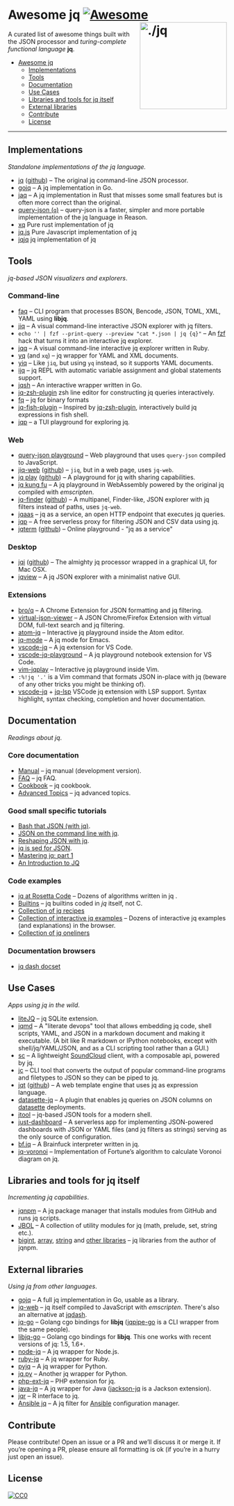 Awesome jq [![Awesome](https://cdn.rawgit.com/sindresorhus/awesome/d7305f38d29fed78fa85652e3a63e154dd8e8829/media/badge.svg)](https://github.com/sindresorhus/awesome) [<img src="https://jqlang.github.io/jq/jq.svg" width="200" align="right" alt="./jq">](https://github.com/jqlang/jq)
========================================================================

A curated list of awesome things built with the JSON processor and
_turing-complete functional language_ **jq**.

* [Awesome jq](#awesome-jq)
  * [Implementations](#implementations)
  * [Tools](#tools)
  * [Documentation](#documentation)
  * [Use Cases](#use-cases)
  * [Libraries and tools for jq itself](#libraries-and-tools-for-jq-itself)
  * [External libraries](#external-libraries)
  * [Contribute](#contribute)
  * [License](#license)

----


Implementations
------------------------------------------------------------------------

_Standalone implementations of the jq language._

* [jq](https://jqlang.github.io/jq/) ([github](https://github.com/jqlang/jq)) &ndash; The original jq command-line JSON processor.
* [gojq](https://github.com/itchyny/gojq) &ndash; A jq implementation in Go.
* [jaq](https://lib.rs/crates/jaq) &ndash; A jq implementation in Rust that misses some small features but is often more correct than the original.
* [query-json (`q`)](https://github.com/davesnx/query-json) &ndash; query-json is a faster, simpler and more portable implementation of the jq language in Reason.
* [xq](https://github.com/MiSawa/xq) Pure rust implementation of jq
* [jq.js](https://github.com/mwh/jqjs) Pure Javascript implementation of jq
* [jqjq](https://github.com/wader/jqjq) jq implementation of jq

Tools
------------------------------------------------------------------------

_jq-based JSON visualizers and explorers_.

### Command-line

* [faq](https://github.com/jzelinskie/faq) &ndash; CLI program that processes BSON, Bencode, JSON, TOML, XML, YAML using **libjq**.
* [jiq](https://github.com/fiatjaf/jiq) &ndash; A visual command-line interactive JSON explorer with jq filters.
* `echo '' | fzf --print-query --preview "cat *.json | jq {q}"` &ndash; An [fzf](https://github.com/junegunn/fzf) hack that turns it into an interactive jq explorer.
* [jqq](https://github.com/jcsalterego/jqq/) &ndash; A visual command-line interactive jq explorer written in Ruby.
* [yq](https://github.com/kislyuk/yq) (and `xq`) &ndash; jq wrapper for YAML and XML documents.
* [yiq](https://github.com/zoetrope/yiq) &ndash; Like `jiq`, but using `yq` instead, so it supports YAML documents.
* [ijq](https://github.com/fiatjaf/ijq) &ndash; jq REPL with automatic variable assignment and global statements support.
* [jqsh](https://github.com/bmatsuo/jqsh) &ndash; An interactive wrapper written in Go.
* [jq-zsh-plugin](https://github.com/reegnz/jq-zsh-plugin) zsh line editor for constructing jq queries interactively.
* [fq](https://github.com/wader/fq) &ndash; jq for binary formats
* [jq-fish-plugin](https://github.com/jihchi/jq-fish-plugin) &ndash; Inspired by [jq-zsh-plugin](https://github.com/reegnz/jq-zsh-plugin), interactively build jq expressions in fish shell.
* [jqp](https://github.com/noahgorstein/jqp) – a TUI playground for exploring jq.

### Web

* [query-json playground](https://query-json.netlify.app)  &ndash; Web playground that uses `query-json` compiled to JavaScript.
* [jiq-web](https://jq.alhur.es/jiq/) ([github](https://github.com/fiatjaf/jiq-web)) &ndash; `jiq`, but in a web page, uses `jq-web`.
* [jq play](https://jqplay.org/) ([github](https://github.com/jingweno/jqplay)) &ndash; A playground for jq with sharing capabilities.
* [jq kung fu](https://www.jqkungfu.com/) &ndash; A jq playground in WebAssembly powered by the original jq compiled with _emscripten_.
* [jq-finder](https://jq.alhur.es/finder/) ([github](https://github.com/fiatjaf/jq-finder)) &ndash; A multipanel, Finder-like, JSON explorer with jq filters instead of paths, uses `jq-web`.
* [jqaas](https://github.com/captn3m0/jqaas) &ndash; jq as a service, an open HTTP endpoint that executes jq queries.
* [jqp](https://github.com/sighrobot/jqp) &ndash; A free serverless proxy for filtering JSON and CSV data using jq.
* [jqterm](https://jqterm.com) ([github](https://github.com/remy/jqterm)) – Online playground - "jq as a service"

### Desktop

* [jqi](https://nire0510.github.io/jqi/) ([github](https://github.com/nire0510/jqi)) &ndash; The almighty jq processor wrapped in a graphical UI, for Mac OSX.
* [jqview](https://github.com/fiatjaf/jqview) &ndash; A jq JSON explorer with a minimalist native GUI.

### Extensions

* [bro/q](https://github.com/zalando-incubator/bro-q) &ndash; A Chrome Extension for JSON formatting and jq filtering.
* [virtual-json-viewer](https://github.com/paolosimone/virtual-json-viewer) &ndash; A JSON Chrome/Firefox Extension with virtual DOM, full-text search and jq filtering.
* [atom-jq](https://github.com/sanack/atom-jq) &ndash; Interactive jq playground inside the Atom editor.
* [jq-mode](https://github.com/ljos/jq-mode) &ndash; A jq mode for Emacs.
* [vscode-jq](https://github.com/andricDu/vscode-jq) &ndash; A jq extension for VS Code.
* [vscode-jq-playground](https://github.com/davidnussio/vscode-jq-playground) &ndash; A jq playground notebook extension for VS Code.
* [vim-jqplay](https://github.com/bfrg/vim-jqplay) &ndash; Interactive jq playground inside Vim.
* `:%!jq '.'` is a Vim command that formats JSON in-place with jq (beware of any other tricks you might be thinking of).
* [vscode-jq](https://github.com/wader/vscode-jq) + [jq-lsp](https://github.com/wader/jq-lsp) VSCode jq extension with LSP support. Syntax highlight, syntax checking, completion and hover documentation.

Documentation
------------------------------------------------------------------------

_Readings about jq_.

### Core documentation

* [Manual](https://jqlang.github.io/jq/manual/) &ndash; jq manual (development version).
* [FAQ](https://github.com/jqlang/jq/wiki/FAQ) &ndash; jq FAQ.
* [Cookbook](https://github.com/jqlang/jq/wiki/Cookbook) &ndash; jq cookbook.
* [Advanced Topics](https://github.com/jqlang/jq/wiki/Advanced-Topics) &ndash; jq advanced topics.

### Good small specific tutorials

* [Bash that JSON (with jq)](http://blog.librato.com/posts/jq-json).
* [JSON on the command line with jq](https://shapeshed.com/jq-json/).
* [Reshaping JSON with jq](https://programminghistorian.org/en/lessons/json-and-jq).
* [jq is sed for JSON](https://robots.thoughtbot.com/jq-is-sed-for-json).
* [Mastering jq: part 1](https://codefaster.substack.com/p/mastering-jq-part-1-59c)
* [An Introduction to JQ](https://earthly.dev/blog/jq-select/)

### Code examples

* [jq at Rosetta Code](http://rosettacode.org/wiki/Category:Jq) &ndash; Dozens of algorithms written in jq .
* [Builtins](https://github.com/jqlang/jq/blob/master/src/builtin.jq) &ndash; jq builtins coded in _jq_ itself, not C.
* [Collection of jq recipes](https://remysharp.com/drafts/jq-recipes)
* [Collection of interactive jq examples](https://ishan.page/blog/2023-11-06-jq-by-example/) &ndash; Dozens of interactive jq examples (and explanations) in the browser.
* [Collection of jq oneliners](https://nntrn.github.io/jq-recipes/)

### Documentation browsers

* [jq dash docset](https://github.com/wader/jq-dash-docset)

Use Cases
------------------------------------------------------------------------

_Apps using jq in the wild_.

* [liteJQ](https://github.com/Florents-Tselai/liteJQ) &ndash; jq SQLite extension.
* [jqmd](https://github.com/bashup/jqmd) &ndash; A "literate devops" tool that allows embedding jq code, shell scripts, YAML, and JSON in a markdown document and making it executable. (A bit like R markdown or IPython notebooks, except with shell/jq/YAML/JSON, and as a CLI scripting tool rather than a GUI.)
* [sc](https://github.com/annacrombie/sc) &ndash; A lightweight [SoundCloud](https://soundcloud.com/) client, with a composable api, powered by jq.
* [jc](https://github.com/kellyjonbrazil/jc) &ndash; CLI tool that converts the output of popular command-line programs and filetypes to JSON so they can be piped to jq.
* [jqt](https://fadado.github.io/jqt/index.html) ([github](https://github.com/fadado/jqt)) &ndash; A web template engine that uses jq as expression language.
* [datasette-jq](https://github.com/simonw/datasette-jq) &ndash; A plugin that enables jq queries on JSON columns on [datasette](https://datasette.readthedocs.io/) deployments.
* [jtool](https://github.com/fadado/jtool) &ndash; jq-based JSON tools for a modern shell.
* [just-dashboard](https://kantord.github.io/just-dashboard/) &ndash; A serverless app for implementing JSON-powered dashboards with JSON or YAML files (and jq filters as strings) serving as the only source of configuration.
* [bf.jq](https://github.com/MakeNowJust/bf.jq) &ndash; A Brainfuck interpreter written in jq.
* [jq-voronoi](https://github.com/hosuaby/jq-voronoi) &ndash; Implementation of Fortune’s algorithm to calculate Voronoi diagram on jq.

Libraries and tools for jq itself
------------------------------------------------------------------------

_Incrementing jq capabilities_.

* [jqnpm](https://github.com/joelpurra/jqnpm) &ndash; A jq package manager that installs modules from GitHub and runs jq scripts.
* [JBOL](https://github.com/fadado/JBOL) &ndash; A collection of utility modules for jq (math, prelude, set, string etc.).
* [bigint](https://github.com/joelpurra/jq-bigint), [array](https://github.com/joelpurra/jq-disarray), [string](https://github.com/joelpurra/jq-stress) and [other libraries](https://github.com/joelpurra?utf8=%E2%9C%93&tab=repositories&q=jq) &ndash; jq libraries from the author of jqnpm.


External libraries
------------------------------------------------------------------------

_Using jq from other languages_.

* [gojq](https://github.com/itchyny/gojq) &ndash; A full jq implementation in Go, usable as a library.
* [jq-web](https://github.com/fiatjaf/jq-web) &ndash; jq itself compiled to JavaScript with _emscripten_. There's also an alternative at [jqdash](https://www.npmjs.com/package/jqdash).
* [jq-go](https://github.com/threatgrid/jq-go) &ndash; Golang cgo bindings for **libjq** ([jqpipe-go](https://github.com/threatgrid/jqpipe-go) is a CLI wrapper from the same people).
* [libjq-go](https://github.com/flant/libjq-go) &ndash; Golang cgo bindings for **libjq**. This one works with recent versions of jq: 1.5, 1.6+.
* [node-jq](https://github.com/sanack/node-jq) &ndash; A jq wrapper for Node.js.
* [ruby-jq](https://github.com/winebarrel/ruby-jq) &ndash; A jq wrapper for Ruby.
* [pyjq](https://github.com/doloopwhile/pyjq) &ndash; A jq wrapper for Python.
* [jq.py](https://github.com/mwilliamson/jq.py) &ndash; Another jq wrapper for Python.
* [php-ext-jq](https://github.com/kjdev/php-ext-jq) &ndash; PHP extension for jq.
* [java-jq](https://github.com/arakelian/java-jq) &ndash; A jq wrapper for Java ([jackson-jq](https://github.com/eiiches/jackson-jq) is a Jackson extension).
* [jqr](https://github.com/ropensci/jqr) &ndash; R interface to jq.
* [Ansible jq](https://github.com/moreati/jq-filter) &ndash; A jq filter for [Ansible](https://ansible.com) configuration manager.


Contribute
------------------------------------------------------------------------

Please contribute! Open an issue or a PR and we’ll discuss it or merge it. If
you’re opening a PR, please ensure all formatting is ok (if you’re in a hurry
just open an issue).


License
------------------------------------------------------------------------

[![CC0](https://licensebuttons.net/p/zero/1.0/88x31.png)](https://creativecommons.org/publicdomain/zero/1.0/)
